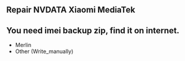 ## **Repair NVDATA Xiaomi MediaTek**

## You need imei backup zip, find it on internet.
- Merlin
- Other (Write_manually)
